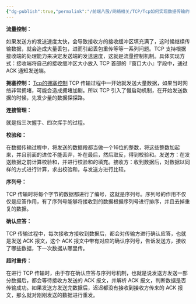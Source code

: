 ```yaml
---
{"dg-publish":true,"permalink":"/前端八股/网络相关/TCP/Tcp如何实现数据传输的可靠性/"}
---
```


**流量控制：**

如果发送方的发送速度太快，会导致接收方的接收缓冲区填充满了，这时候继续传输数据，就会造成大量丢包，进而引起丢包重传等等一系列问题。TCP 支持根据接收端的处理能力来决定发送端的发送速度，这就是流量控制机制。具体实现方式：接收端将自己的接收缓冲区大小放入 TCP 首部的『窗口大小』字段中，通过 ACK 通知发送端。

**拥塞控制：**
[Tcp的拥塞控制](Tcp的拥塞控制.md)
TCP 传输过程中一开始就发送大量数据，如果当时网络非常拥堵，可能会造成拥堵加剧。所以 TCP 引入了慢启动机制，在开始发送数据的时候，先发少量的数据探探路。

**连接管理：**

就是指三次握手、四次挥手的过程。

**校验和：**

在数据传输过程中，将发送的数据段都当做一个16位的整数，将这些整数加起来，并且前面的进位不能丢弃，补在最后，然后取反，得到校验和。发送方：在发送数据之前计算校验和，并进行校验和的填充。接收方：收到数据后，对数据以同样的方式进行计算，求出校验和，与发送方进行比较。

**序列号：**

TCP 传输时将每个字节的数据都进行了编号，这就是序列号。序列号的作用不仅仅是应答作用，有了序列号能够将接收到的数据根据序列号进行排序，并且去掉重复的数据。

**确认应答：**

TCP 传输过程中，每次接收方接收到数据后，都会对传输方进行确认应答，也就是发送 ACK 报文，这个 ACK 报文中带有对应的确认序列号，告诉发送方，接收了哪些数据，下一次数据从哪里传。

**超时重传：**

在进行 TCP 传输时，由于存在确认应答与序列号机制，也就是说发送方发送一部分数据后，都会等待接收方发送的 ACK 报文，并解析 ACK 报文，判断数据是否传输成功。如果发送方发送完数据后，迟迟都没有接收到接收方传来的 ACK 报文，那么就对刚刚发送的数据进行重发。